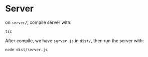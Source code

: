 # Server

on `server/`, compile server with:
```
tsc
```
After compile, we have `server.js` in `dist/`, then run the server with:
```
node dist/server.js
```